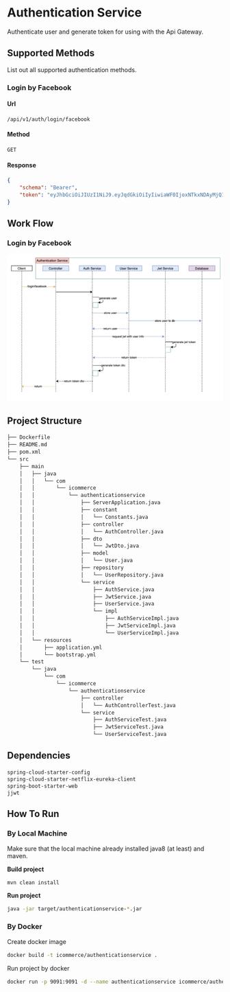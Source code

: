# Authentication Service
Authenticate user and generate token for using with the Api Gateway.

## Supported Methods
List out all supported authentication methods.

### Login by Facebook
#### Url
```
/api/v1/auth/login/facebook
```
#### Method
```
GET
```
#### Response
```json
{
    "schema": "Bearer",
    "token": "eyJhbGciOiJIUzI1NiJ9.eyJqdGkiOiIyIiwiaWF0IjoxNTkxNDAyMjQ1LCJpc3MiOiJodHRwOi8vaWNvbW1lcmNlLmNvbSIsImV4cCI6MTU5MTQwNTg0NX0.1lav2j4QxQi3NE202gfmrF85cNGfLgUyQC5yjsmSIPQ"
}
```

## Work Flow
### Login by Facebook
![picture](login-facebook.png)

## Project Structure
```bash
├── Dockerfile
├── README.md
├── pom.xml
└── src
    ├── main
    │   ├── java
    │   │   └── com
    │   │       └── icommerce
    │   │           └── authenticationservice
    │   │               ├── ServerApplication.java
    │   │               ├── constant
    │   │               │   └── Constants.java
    │   │               ├── controller
    │   │               │   └── AuthController.java
    │   │               ├── dto
    │   │               │   └── JwtDto.java
    │   │               ├── model
    │   │               │   └── User.java
    │   │               ├── repository
    │   │               │   └── UserRepository.java
    │   │               └── service
    │   │                   ├── AuthService.java
    │   │                   ├── JwtService.java
    │   │                   ├── UserService.java
    │   │                   └── impl
    │   │                       ├── AuthServiceImpl.java
    │   │                       ├── JwtServiceImpl.java
    │   │                       └── UserServiceImpl.java
    │   └── resources
    │       ├── application.yml
    │       └── bootstrap.yml
    └── test
        └── java
            └── com
                └── icommerce
                    └── authenticationservice
                        ├── controller
                        │   └── AuthControllerTest.java
                        └── service
                            ├── AuthServiceTest.java
                            ├── JwtServiceTest.java
                            └── UserServiceTest.java

```

## Dependencies
```
spring-cloud-starter-config
spring-cloud-starter-netflix-eureka-client
spring-boot-starter-web
jjwt
```

## How To Run
### By Local Machine
Make sure that the local machine already installed java8 (at least) and maven.

**Build project**
```bash
mvn clean install
```

**Run project**
```bash
java -jar target/authenticationservice-*.jar
```

### By Docker
Create docker image
```bash
docker build -t icommerce/authenticationservice .
```
Run project by docker
```bash
docker run -p 9091:9091 -d --name authenticationservice icommerce/authenticationservice
```